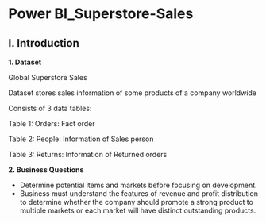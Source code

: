 # Power BI_Superstore-Sales

## I. Introduction
**1. Dataset**

Global Superstore Sales

Dataset stores sales information of some products of a company worldwide

Consists of 3 data tables:

Table 1: Orders: Fact order

Table 2: People: Information of Sales person

Table 3: Returns: Information of Returned orders

**2. Business Questions**
- Determine potential items and markets before focusing on development. 
- Business must understand the features of revenue and profit distribution to determine whether the company should promote a strong product to multiple markets or each market will have distinct outstanding products.

